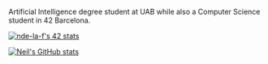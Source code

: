Artificial Intelligence degree student at UAB while also a Computer Science student in 42 Barcelona.



[![nde-la-f's 42 stats](https://badge42.vercel.app/api/v2/cliixht54000608jyztf6cj4u/stats?cursusId=21&coalitionId=206)](https://github.com/Neilus03)


[![Neil's GitHub stats](https://github-readme-stats.vercel.app/api?username=Neilus03&show_icons=true&theme=radical)](https://github.com/Neilus03)
